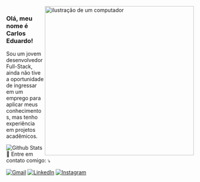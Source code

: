 <img src="https://raw.githubusercontent.com/MicaelliMedeiros/micaellimedeiros/master/image/computer-illustration.png" alt="ilustração de um computador" min-width="400px" max-width="400px" width="400px" align="right">

### Olá, meu nome é Carlos Eduardo!

<p align="left"> 
  Sou um jovem desenvolvedor Full-Stack, ainda não tive a oportunidade de ingressar em um emprego para aplicar meus conhecimentos, mas tenho experiência em projetos acadêmicos.
</p>

<img
        align="left"
        src="https://github-readme-stats.vercel.app/api/top-langs/?username=c4rl0sfilho&theme=dark&hide_border=false&include_all_commits=true&count_private=true&layout=compact"
        alt="Github Stats"
      />  

<p align="left">
  💌 Entre em contato comigo: ⤵️
</p>

<p align="left">
  <a href="mailto:ce04435@gmail.com" title="Gmail">
  <img src="https://img.shields.io/badge/-Gmail-FF0000?style=flat-square&labelColor=FF0000&logo=gmail&logoColor=white&link=LINK-DO-SEU-GMAIL" alt="Gmail"/></a>
  <a href="www.linkedin.com/in/carlos-eduardo-15b030321" title="LinkedIn">
  <img src="https://img.shields.io/badge/-Linkedin-0e76a8?style=flat-square&logo=Linkedin&logoColor=white&link=LINK-DO-SEU-LINKEDIN" alt="LinkedIn"/></a>
<!--   <a href="#" title="WhatsApp">
  <img src="https://img.shields.io/badge/-WhatsApp-25d366?style=flat-square&labelColor=25d366&logo=whatsapp&logoColor=white&link=API-DO-SEU-WHATSAPP" alt="WhatsApp"/></a>
  <a href="#" title="Facebook">
  <img src="https://img.shields.io/badge/-Facebook-3b5998?style=flat-square&labelColor=3b5998&logo=facebook&logoColor=white&link=LINK-DO-SEU-FACEBOOK" alt="Facebook"/></a> -->
  <a href="https://www.instagram.com/cadu.filho_/" title="Instagram">
  <img src="https://img.shields.io/badge/-Instagram-DF0174?style=flat-square&labelColor=DF0174&logo=instagram&logoColor=white&link=LINK-DO-SEU-INSTAGRAM" alt="Instagram"/></a>
</p>
